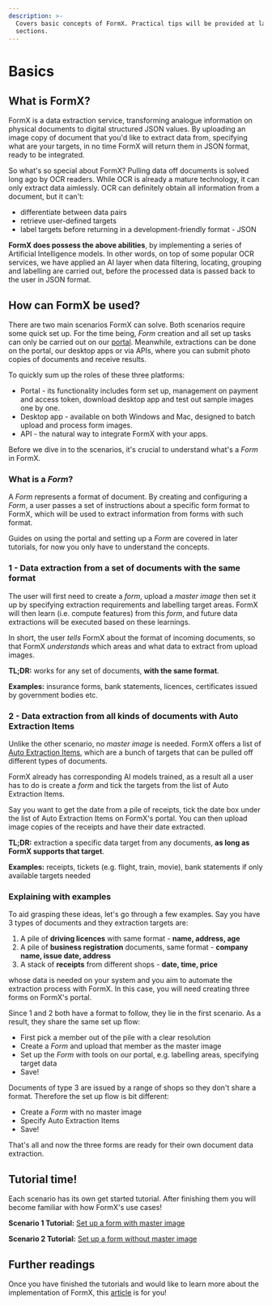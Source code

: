 ```yaml
---
description: >-
  Covers basic concepts of FormX. Practical tips will be provided at later
  sections.
---
```


# Basics

## What is FormX?

FormX is a data extraction service, transforming analogue information on physical documents to digital structured JSON values. By uploading an image copy of document that you'd like to extract data from, specifying what are your targets, in no time FormX will return them in JSON format, ready to be integrated.

So what's so special about FormX? Pulling data off documents is solved long ago by OCR readers. While OCR is already a mature technology, it can only extract data aimlessly. OCR can definitely obtain all information from a document, but it can't:

* differentiate between data pairs
* retrieve user-defined targets
* label targets before returning in a development-friendly format - JSON

**FormX does possess the above abilities**, by implementing a series of Artificial Intelligence models. In other words, on top of some popular OCR services, we have applied an AI layer when data filtering, locating, grouping and labelling are carried out, before the processed data is passed back to the user in JSON format.

## How can FormX be used?

There are two main scenarios FormX can solve. Both scenarios require some quick set up. For the time being, _Form_ creation and all set up tasks can only be carried out on our [portal](https://formextractor.oursky.com/form). Meanwhile, extractions can be done on the portal, our desktop apps or via APIs, where you can submit photo copies of documents and receive results.

To quickly sum up the roles of these three platforms:

* Portal - its functionality includes form set up, management on payment and access token, download desktop app and test out sample images one by one.
* Desktop app - available on both Windows and Mac, designed to batch upload and process form images.
* API - the natural way to integrate FormX with your apps.

Before we dive in to the scenarios, it's crucial to understand what's a _Form_ in FormX.

### What is a _Form_?

A _Form_ represents a format of document. By creating and configuring a _Form_, a user passes a set of instructions about a specific form format to FormX, which will be used to extract information from forms with such format.

Guides on using the portal and setting up a _Form_ are covered in later tutorials, for now you only have to understand the concepts.

### 1 - Data extraction from a set of documents with the same format

The user will first need to create a _form_, upload a _master image_ then set it up by specifying extraction requirements and labelling target areas. FormX will then learn \(i.e. compute features\) from this _form_, and future data extractions will be executed based on these learnings. 

In short, the user _tells_ FormX about the format of incoming documents, so that FormX _understands_ which areas and what data to extract from upload images.

**TL;DR:** works for any set of documents, **with the same format**.

**Examples:** insurance forms, bank statements, licences, certificates issued by government bodies etc.

### 2 - Data extraction from all kinds of documents with Auto Extraction Items

Unlike the other scenario, no _master image_ is needed. FormX offers a list of [Auto Extraction Items](features/auto-extraction-items.md), which are a bunch of targets that can be pulled off different types of documents.

FormX already has corresponding AI models trained, as a result all a user has to do is create a _form_ and tick the targets from the list of Auto Extraction Items. 

Say you want to get the date from a pile of receipts, tick the date box under the list of Auto Extraction Items on FormX's portal. You can then upload image copies of the receipts and have their date extracted.

**TL;DR:** extraction a specific data target from any documents, **as long as FormX supports that target**.

**Examples:** receipts, tickets \(e.g. flight, train, movie\), bank statements if only available targets needed

### Explaining with examples

To aid grasping these ideas, let's go through a few examples. Say you have 3 types of documents and they extraction targets are:

1. A pile of **driving licences** with same format - **name, address, age**
2. A pile of **business registration** documents, same format - **company name, issue date, address**
3. A stack of **receipts** from different shops - **date, time, price**

whose data is needed on your system and you aim to automate the extraction process with FormX. In this case, you will need creating three forms on FormX's portal. 

Since 1 and 2 both have a format to follow, they lie in the first scenario. As a result, they share the same set up flow:

* First pick a member out of the pile with a clear resolution
* Create a _Form_ and upload that member as the master image
* Set up the _Form_ with tools on our portal, e.g. labelling areas, specifying target data
* Save!

Documents of type 3 are issued by a range of shops so they don't share a format. Therefore the set up flow is bit different:

* Create a _Form_ with no master image
* Specify Auto Extraction Items
* Save!

That's all and now the three forms are ready for their own document data extraction.

## Tutorial time!

Each scenario has its own get started tutorial. After finishing them you will become familiar with how FormX's use cases!

**Scenario 1 Tutorial:** [Set up a form with master image](get-started/set-up-a-form-with-master-image.md)

**Scenario 2 Tutorial:** [Set up a form without master image](get-started/set-up-a-form-without-master-image.md)

## Further readings

Once you have finished the tutorials and would like to learn more about the implementation of FormX, this [article](https://blog.oursky.com/2020/04/06/formextractor-behind-the-scenes-how-artificial-intelligence-ai-is-used-to-extract-and-capture-data/) is for you!

